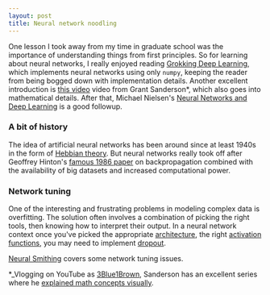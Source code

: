 ```yaml
---
layout: post
title: Neural network noodling
---
```


One lesson I took away from my time in graduate school was the importance of understanding things from first principles. So for learning about neural networks, I really enjoyed reading [Grokking Deep Learning](https://www.manning.com/books/grokking-deep-learning), which implements neural networks using only `numpy`, keeping the reader from being bogged down with implementation details. Another excellent introduction is [this video](https://www.manning.com/livevideo/3blue1brown-neural-networks) video from Grant Sanderson*, which also goes into mathematical details. After that, Michael Nielsen's [Neural Networks and Deep Learning](http://neuralnetworksanddeeplearning.com/) is a good followup.

### A bit of history

The idea of artificial neural networks has been around since at least 1940s in the form of [Hebbian theory](https://en.wikipedia.org/wiki/Hebbian_theory). But neural networks really took off after Geoffrey Hinton's [famous 1986 paper](https://www.nature.com/articles/323533a0) on backpropagation combined with the availability of big datasets and increased computational power.

### Network tuning

One of the interesting and frustrating problems in modeling complex data is overfitting. The solution often involves a combination of picking the right tools, then knowing how to interpret their output. In a neural network context once you've picked the appropriate [architecture](https://towardsdatascience.com/the-mostly-complete-chart-of-neural-networks-explained-3fb6f2367464), the right [activation functions](https://www.analyticssteps.com/blogs/7-types-activation-functions-neural-network), you may need to implement [dropout](http://jmlr.org/papers/v15/srivastava14a.html).

[Neural Smithing](https://mitpress.mit.edu/books/neural-smithing) covers some network tuning issues.

*_Vlogging on YouTube as [3Blue1Brown](https://en.wikipedia.org/wiki/3Blue1Brown), Sanderson has an excellent series where he [explained math concepts visually](https://www.youtube.com/channel/UCYO_jab_esuFRV4b17AJtAw).
